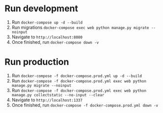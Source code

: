# Run development

1. Run `docker-compose up -d --build`
2. Run migrations `docker-compose exec web python manage.py migrate --noinput`
2. Navigate to `http://localhost:8080`
3. Once finished, run `docker-compose down -v`

# Run production

1. Run `docker-compose -f docker-compose.prod.yml up -d --build`
2. Run `docker-compose -f docker-compose.prod.yml exec web python manage.py migrate --noinput`
3. Run `docker-compose -f docker-compose.prod.yml exec web python manage.py collectstatic --no-input --clear`
4. Navigate to `http://localhost:1337`
4. Once finished, run `docker-compose -f docker-compose.prod.yml down -v`
